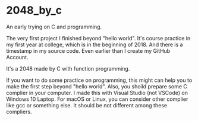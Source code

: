 # 2048_by_c

An early trying on C and programming.

The very first project I finished beyond "hello world".
It's course practice in my first year at college, which is in the beginning of 2018.
And there is a timestamp in my source code.
Even earlier than I create my GitHub Account.

It's a 2048 made by C with function programming.

If you want to do some practice on programming, this might can help you to make the first step beyond "hello world".
Also, you shoild prepare some C complier in your computer. I made this with Visual Studio (not VSCode) on Windows 10 Laptop.
For macOS or Linux, you can consider other complier like gcc or something else.
It should be not different among these compliers.
